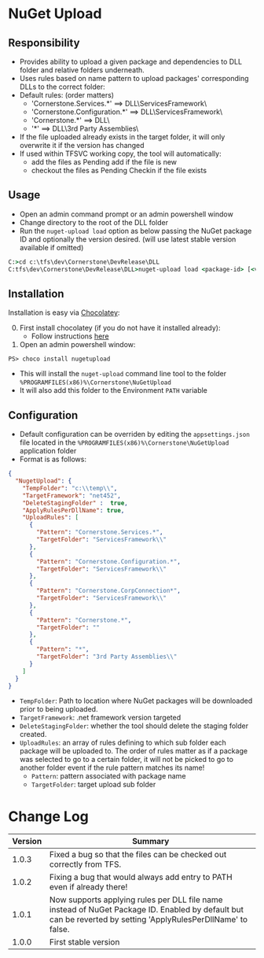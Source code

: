 # NuGet Upload

## Responsibility
- Provides ability to upload a given package and dependencies to DLL folder and relative folders underneath.
- Uses rules based on name pattern to upload packages' corresponding DLLs to the correct folder:
- Default rules: (order matters)
  - 'Cornerstone.Services.*' ==> DLL\ServicesFramework\
  - 'Cornerstone.Configuration.*' ==> DLL\ServicesFramework\
  - 'Cornerstone.*' ==> DLL\
  - '*' ==> DLL\3rd Party Assemblies\
- If the file uploaded already exists in the target folder, it will only overwrite it if the version has changed
- If used within TFSVC working copy, the tool will automatically:
  - add the files as Pending add if the file is new
  - checkout the files as Pending Checkin if the file exists

## Usage
- Open an admin command prompt or an admin powershell window
- Change directory to the root of the DLL folder
- Run the `nuget-upload load` option as below passing the NuGet package ID and optionally the version desired. (will use latest stable version available if omitted) 
```bat
C:>cd c:\tfs\dev\Cornerstone\DevRelease\DLL
C:tfs\dev\Cornerstone\DevRelease\DLL>nuget-upload load <package-id> [<version-id>]
```

## Installation
Installation is easy via [Chocolatey](https://chocolatey.org/):

0. First install chocolatey (if you do not have it installed already):
   * Follow instructions [here](https://chocolatey.org/install)
1. Open an admin powershell window:
```pshell
PS> choco install nugetupload
```
   * This will install the `nuget-upload` command line tool to the folder `%PROGRAMFILES(x86)%\Cornerstone\NuGetUpload`
   * It will also add this folder to the Environment `PATH` variable 


## Configuration
- Default configuration can be overriden by editing the `appsettings.json` file located in the `%PROGRAMFILES(x86)%\Cornerstone\NuGetUpload` application folder
- Format is as follows:
```json
{
  "NugetUpload": {
    "TempFolder": "c:\\temp\\",
    "TargetFramework": "net452",
    "DeleteStagingFolder" :  true,
    "ApplyRulesPerDllName": true,
    "UploadRules": [
      {
        "Pattern": "Cornerstone.Services.*",
        "TargetFolder": "ServicesFramework\\"
      },
      {
        "Pattern": "Cornerstone.Configuration.*",
        "TargetFolder": "ServicesFramework\\"
      },
      {
        "Pattern": "Cornerstone.CorpConnection*",
        "TargetFolder": "ServicesFramework\\"
      },
      {
        "Pattern": "Cornerstone.*",
        "TargetFolder": ""
      },
      {
        "Pattern": "*",
        "TargetFolder": "3rd Party Assemblies\\"
      }
    ]
  }
}
```
- `TempFolder`: Path to location where NuGet packages will be downloaded prior to being uploaded.
- `TargetFramework`: .net framework version targeted
- `DeleteStagingFolder`: whether the tool should delete the staging folder created.
- `UploadRules`: an array of rules defining to which sub folder each package will be uploaded to. The order of rules matter as if a package was selected to go to a certain folder, it will not be picked to go to another folder event if the rule pattern matches its name!
  - `Pattern`: pattern associated with package name
  - `TargetFolder`: target upload sub folder

# Change Log
| Version | Summary 
| ------- | ------- 
| 1.0.3   | Fixed a bug so that the files can be checked out correctly from TFS.
| 1.0.2   | Fixing a bug that would always add entry to PATH even if already there!
| 1.0.1   | Now supports applying rules per DLL file name instead of NuGet Package ID. Enabled by default but can be reverted by setting 'ApplyRulesPerDllName' to false.
| 1.0.0   | First stable version
